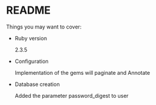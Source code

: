 # README


Things you may want to cover:

* Ruby version

  2.3.5

* Configuration

  Implementation of the gems will paginate and Annotate 

* Database creation

  Added the parameter password_digest to user

